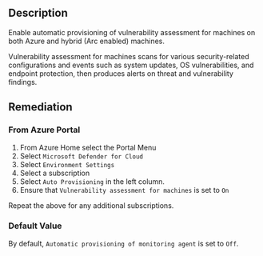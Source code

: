 ## Description

Enable automatic provisioning of vulnerability assessment for machines on both Azure and hybrid (Arc enabled) machines.

Vulnerability assessment for machines scans for various security-related configurations and events such as system updates, OS vulnerabilities, and endpoint protection, then produces alerts on threat and vulnerability findings.

## Remediation

### From Azure Portal

1. From Azure Home select the Portal Menu
2. Select `Microsoft Defender for Cloud`
3. Select `Environment Settings`
4. Select a subscription
5. Select `Auto Provisioning` in the left column.
6. Ensure that `Vulnerability assessment for machines` is set to `On`

Repeat the above for any additional subscriptions.

### Default Value

By default, `Automatic provisioning of monitoring agent` is set to `Off`.